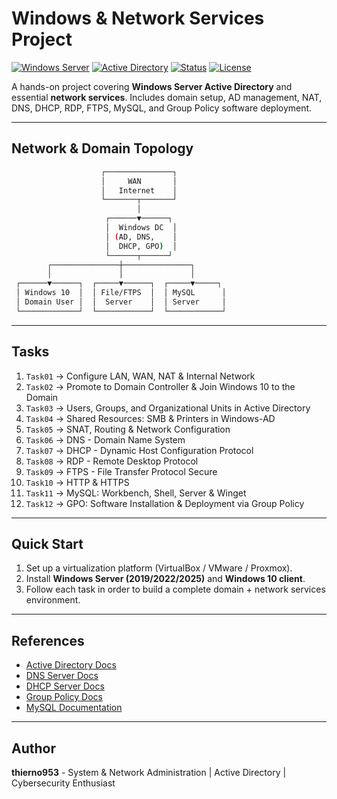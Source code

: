 # Windows & Network Services Project

[![Windows Server](https://img.shields.io/badge/Windows-Server-0078D6?logo=windows&logoColor=white)](https://learn.microsoft.com/en-us/windows-server/)
[![Active Directory](https://img.shields.io/badge/Active%20Directory-Identity-blue)](https://learn.microsoft.com/en-us/windows-server/identity/ad-ds/get-started/virtual-dc/active-directory-domain-services-overview)
[![Status](https://img.shields.io/badge/Status-Learning-green)]()
[![License](https://img.shields.io/badge/License-MIT-yellow.svg)]()

A hands-on project covering **Windows Server Active Directory** and essential **network services**.
Includes domain setup, AD management, NAT, DNS, DHCP, RDP, FTPS, MySQL, and Group Policy software deployment.

---

## Network & Domain Topology

```sh
                    ┌───────────────┐
                    │     WAN       │
                    │   Internet    │
                    └───────┬───────┘
                            │
                     ┌──────▼──────┐
                     │  Windows DC  │
                     │ (AD, DNS,    │
                     │  DHCP, GPO)  │
                     └──────┬──────┘
        ┌───────────────┼───────────────┐
        │               │               │
 ┌──────▼──────┐  ┌─────▼──────┐  ┌─────▼─────┐
 │ Windows 10  │  │ File/FTPS  │  │ MySQL      │
 │ Domain User │  │  Server    │  │ Server     │
 └─────────────┘  └────────────┘  └────────────┘
```

---

## Tasks

1. `Task01` -> Configure LAN, WAN, NAT & Internal Network
2. `Task02` -> Promote to Domain Controller & Join Windows 10 to the Domain
3. `Task03` -> Users, Groups, and Organizational Units in Active Directory
4. `Task04` -> Shared Resources: SMB & Printers in Windows-AD
5. `Task05` -> SNAT, Routing & Network Configuration
6. `Task06` -> DNS - Domain Name System
7. `Task07` -> DHCP - Dynamic Host Configuration Protocol
8. `Task08` -> RDP - Remote Desktop Protocol
9. `Task09` -> FTPS - File Transfer Protocol Secure
10. `Task10` -> HTTP & HTTPS
11. `Task11` -> MySQL: Workbench, Shell, Server & Winget
12. `Task12` -> GPO: Software Installation & Deployment via Group Policy

---

## Quick Start

1. Set up a virtualization platform (VirtualBox / VMware / Proxmox).
2. Install **Windows Server (2019/2022/2025)** and **Windows 10 client**.
3. Follow each task in order to build a complete domain + network services environment.

---

## References

- [Active Directory Docs](https://learn.microsoft.com/en-us/windows-server/identity/ad-ds/get-started/virtual-dc/active-directory-domain-services-overview)
- [DNS Server Docs](https://learn.microsoft.com/en-us/windows-server/networking/dns/dns-top)
- [DHCP Server Docs](https://learn.microsoft.com/en-us/windows-server/networking/technologies/dhcp/dhcp-top)
- [Group Policy Docs](https://learn.microsoft.com/en-us/windows-server/administration/windows-commands/group-policy)
- [MySQL Documentation](https://dev.mysql.com/doc/)

---

## Author

**thierno953** - System & Network Administration | Active Directory | Cybersecurity Enthusiast
